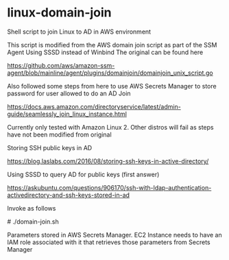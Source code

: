 # linux-domain-join
Shell script to join Linux to AD in AWS environment

This script is modified from the AWS domain join script as part of the SSM Agent
Using SSSD instead of Winbind
The original can be found here

<https://github.com/aws/amazon-ssm-agent/blob/mainline/agent/plugins/domainjoin/domainjoin_unix_script.go>

Also followed some steps from here to use AWS Secrets Manager to store password for user allowed to do an AD Join

<https://docs.aws.amazon.com/directoryservice/latest/admin-guide/seamlessly_join_linux_instance.html>

Currently only tested with Amazon Linux 2. Other distros will fail as steps have not been modified from original

Storing SSH public keys in AD

<https://blog.laslabs.com/2016/08/storing-ssh-keys-in-active-directory/>

Using SSSD to query AD for public keys (first answer)

<https://askubuntu.com/questions/906170/ssh-with-ldap-authentication-activedirectory-and-ssh-keys-stored-in-ad>

Invoke as follows

\# ./domain-join.sh 

Parameters stored in AWS Secrets Manager. EC2 Instance needs to have an IAM role associated with it that retrieves those parameters from Secrets Manager
